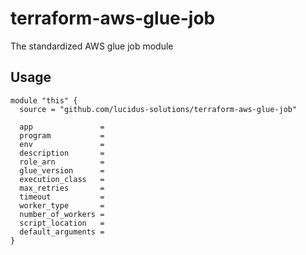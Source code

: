 # terraform-aws-glue-job
The standardized AWS glue job module

## Usage
<pre><code>module "this" {
  source = "github.com/lucidus-solutions/terraform-aws-glue-job"

  app               = 
  program           =
  env               =
  description       = 
  role_arn          =
  glue_version      =
  execution_class   =
  max_retries       = 
  timeout           = 
  worker_type       = 
  number_of_workers = 
  script_location   = 
  default_arguments = 
}</code></pre>